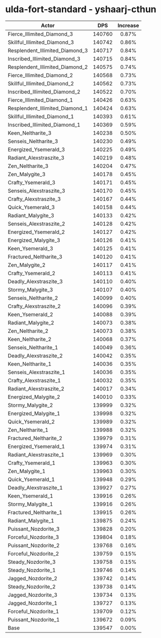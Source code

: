 # ulda-fort-standard - yshaarj-cthun
| Actor | DPS | Increase |
|---|:---:|:---:|
|Fierce_Illimited_Diamond_3|140760|0.87%|
|Skillful_Illimited_Diamond_3|140742|0.86%|
|Resplendent_Illimited_Diamond_3|140717|0.84%|
|Inscribed_Illimited_Diamond_3|140715|0.84%|
|Resplendent_Illimited_Diamond_2|140575|0.74%|
|Fierce_Illimited_Diamond_2|140568|0.73%|
|Skillful_Illimited_Diamond_2|140562|0.73%|
|Inscribed_Illimited_Diamond_2|140522|0.70%|
|Fierce_Illimited_Diamond_1|140426|0.63%|
|Resplendent_Illimited_Diamond_1|140424|0.63%|
|Skillful_Illimited_Diamond_1|140393|0.61%|
|Inscribed_Illimited_Diamond_1|140369|0.59%|
|Keen_Neltharite_3|140238|0.50%|
|Senseis_Neltharite_3|140230|0.49%|
|Energized_Ysemerald_3|140225|0.49%|
|Radiant_Alexstraszite_3|140219|0.48%|
|Zen_Neltharite_3|140204|0.47%|
|Zen_Malygite_3|140178|0.45%|
|Crafty_Ysemerald_3|140171|0.45%|
|Senseis_Alexstraszite_3|140170|0.45%|
|Crafty_Alexstraszite_3|140167|0.44%|
|Quick_Ysemerald_3|140158|0.44%|
|Radiant_Malygite_3|140133|0.42%|
|Senseis_Alexstraszite_2|140128|0.42%|
|Energized_Ysemerald_2|140127|0.42%|
|Energized_Malygite_3|140126|0.41%|
|Keen_Ysemerald_3|140125|0.41%|
|Fractured_Neltharite_3|140120|0.41%|
|Zen_Malygite_2|140117|0.41%|
|Crafty_Ysemerald_2|140113|0.41%|
|Deadly_Alexstraszite_3|140110|0.40%|
|Stormy_Malygite_3|140107|0.40%|
|Senseis_Neltharite_2|140099|0.40%|
|Crafty_Alexstraszite_2|140096|0.39%|
|Keen_Ysemerald_2|140088|0.39%|
|Radiant_Malygite_2|140073|0.38%|
|Zen_Neltharite_2|140073|0.38%|
|Keen_Neltharite_2|140068|0.37%|
|Senseis_Neltharite_1|140049|0.36%|
|Deadly_Alexstraszite_2|140042|0.35%|
|Keen_Neltharite_1|140036|0.35%|
|Senseis_Alexstraszite_1|140036|0.35%|
|Crafty_Alexstraszite_1|140032|0.35%|
|Radiant_Alexstraszite_2|140017|0.34%|
|Energized_Malygite_2|140010|0.33%|
|Stormy_Malygite_2|139999|0.32%|
|Energized_Malygite_1|139998|0.32%|
|Quick_Ysemerald_2|139989|0.32%|
|Zen_Neltharite_1|139988|0.32%|
|Fractured_Neltharite_2|139979|0.31%|
|Energized_Ysemerald_1|139974|0.31%|
|Radiant_Alexstraszite_1|139969|0.30%|
|Crafty_Ysemerald_1|139963|0.30%|
|Zen_Malygite_1|139963|0.30%|
|Quick_Ysemerald_1|139948|0.29%|
|Deadly_Alexstraszite_1|139927|0.27%|
|Keen_Ysemerald_1|139916|0.26%|
|Stormy_Malygite_1|139916|0.26%|
|Fractured_Neltharite_1|139915|0.26%|
|Radiant_Malygite_1|139875|0.24%|
|Puissant_Nozdorite_3|139828|0.20%|
|Forceful_Nozdorite_3|139804|0.18%|
|Puissant_Nozdorite_2|139768|0.16%|
|Forceful_Nozdorite_2|139759|0.15%|
|Steady_Nozdorite_3|139758|0.15%|
|Steady_Nozdorite_1|139746|0.14%|
|Jagged_Nozdorite_2|139742|0.14%|
|Steady_Nozdorite_2|139738|0.14%|
|Jagged_Nozdorite_3|139734|0.13%|
|Jagged_Nozdorite_1|139727|0.13%|
|Forceful_Nozdorite_1|139709|0.12%|
|Puissant_Nozdorite_1|139672|0.09%|
|Base|139547|0.00%|
